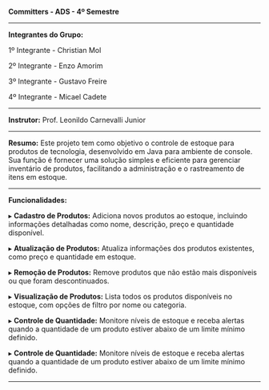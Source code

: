 **Committers - ADS - 4º Semestre**

______________________________________________________________________________________________________________________________________________________________________________________________________________________________________________________________________________

**Integrantes do Grupo:**

1º Integrante - Christian Mol

2º Integrante - Enzo Amorim 

3º Integrante - Gustavo Freire

4º Integrante - Micael Cadete

______________________________________________________________________________________________________________________________________________________________________________________________________________________________________________________________________________

**Instrutor:** Prof. Leonildo Carnevalli Junior

______________________________________________________________________________________________________________________________________________________________________________________________________________________________________________________________________________

**Resumo:** Este projeto tem como objetivo o controle de estoque para produtos de tecnologia, desenvolvido em Java para ambiente de console. Sua função é fornecer uma solução simples e eficiente para gerenciar inventário de produtos, facilitando a administração e o rastreamento de itens em estoque.

______________________________________________________________________________________________________________________________________________________________________________________________________________________________________________________________________________

**Funcionalidades:**

▸ **Cadastro de Produtos:** Adiciona novos produtos ao estoque, incluindo informações detalhadas como nome, descrição, preço e quantidade disponível.

▸ **Atualização de Produtos:** Atualiza informações dos produtos existentes, como preço e quantidade em estoque.

▸ **Remoção de Produtos:** Remove produtos que não estão mais disponíveis ou que foram descontinuados.

▸ **Visualização de Produtos:** Lista todos os produtos disponíveis no estoque, com opções de filtro por nome ou categoria.

▸ **Controle de Quantidade:** Monitore níveis de estoque e receba alertas quando a quantidade de um produto estiver abaixo de um limite mínimo definido.

▸ **Controle de Quantidade:** Monitore níveis de estoque e receba alertas quando a quantidade de um produto estiver abaixo de um limite mínimo definido.

______________________________________________________________________________________________________________________________________________________________________________________________________________________________________________________________________________
